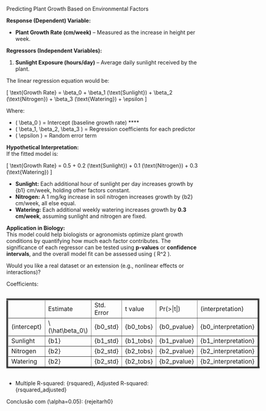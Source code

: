 Predicting Plant Growth Based on Environmental Factors

**Response (Dependent) Variable:**  
- **Plant Growth Rate (cm/week)** – Measured as the increase in height per week.

**Regressors (Independent Variables):**  
1. **Sunlight Exposure (hours/day)** – Average daily sunlight received by the plant.  



The linear regression equation would be:  

\[
\text{Growth Rate} = \beta_0 + \beta_1 (\text{Sunlight}) + \beta_2 (\text{Nitrogen}) + \beta_3 (\text{Watering}) + \epsilon
\]  

Where:  
- \( \beta_0 \) = Intercept (baseline growth rate)  ****
- \( \beta_1, \beta_2, \beta_3 \) = Regression coefficients for each predictor  
- \( \epsilon \) = Random error term  

**Hypothetical Interpretation:**  
If the fitted model is:  

\[
\text{Growth Rate} = 0.5 + 0.2 (\text{Sunlight}) + 0.1 (\text{Nitrogen}) + 0.3 (\text{Watering})
\]  

- **Sunlight:** Each additional hour of sunlight per day increases growth by {b1} cm/week, holding other factors constant.  
- **Nitrogen:** A 1 mg/kg increase in soil nitrogen increases growth by {b2} cm/week, all else equal.  
- **Watering:** Each additional weekly watering increases growth by **0.3 cm/week**, assuming sunlight and nitrogen are fixed.  


**Application in Biology:**  
This model could help biologists or agronomists optimize plant growth conditions by quantifying how much each factor contributes. The significance of each regressor can be tested using **p-values** or **confidence intervals**, and the overall model fit can be assessed using \( R^2 \).

Would you like a real dataset or an extension (e.g., nonlinear effects or interactions)?

Coefficients:

<table style="border-collapse: collapse; width: 100%; display: inline-table; border: 10" border="5" >
    <colgroup>
      <col style="width: 25%">
      <col style="width: 15%;">
      <col style="width: 15%;">
      <col style="width: 15%;">
      <col style="width: 15%;">
      <col style="width: 15%;">
    </colgroup>
    <tbody>
      <tr>
        <td></td>
        <td>Estimate</td>
        <td>Std. Error</td>
        <td>t value</td>
        <td>Pr(>|t|)</td>
        <td>(interpretation)</td>
      </tr>
      <tr>
        <td>(intercept)</td>
        <td>\(\hat\beta_0\)</td>
        <td>{b0_std}</td>
        <td>{b0_tobs}</td>
        <td>{b0_pvalue}</td>
        <td>{b0_interpretation}</td>
      </tr>
      <tr>
        <td>Sunlight</td>
        <td>{b1}</td>
        <td>{b1_std}</td>
        <td>{b1_tobs}</td>
        <td>{b1_pvalue}</td>
        <td>{b1_interpretation}</td>
      </tr>
      <tr>
        <td>Nitrogen</td>
        <td>{b2}</td>
        <td>{b2_std}</td>
        <td>{b2_tobs}</td>
        <td>{b2_pvalue}</td>
        <td>{b2_interpretation}</td>
      </tr>
      <tr>
        <td>Watering</td>
        <td>{b2}</td>
        <td>{b2_std}</td>
        <td>{b2_tobs}</td>
        <td>{b2_pvalue}</td>
        <td>{b2_interpretation}</td>
      </tr>
    </tbody>
  </table>

* Multiple R-squared: {rsquared},	Adjusted R-squared:  {rsquared_adjusted} 

Conclusão com \(\alpha=0.05\): {rejeitarh0}

